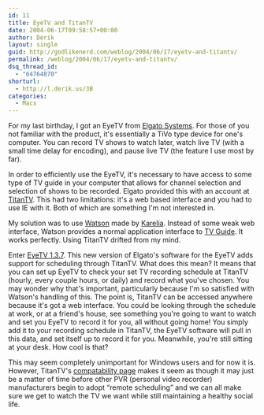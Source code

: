 ```yaml
---
id: 11
title: EyeTV and TitanTV
date: 2004-06-17T09:58:57+00:00
author: Derik
layout: single
guid: http://godlikenerd.com/weblog/2004/06/17/eyetv-and-titantv/
permalink: /weblog/2004/06/17/eyetv-and-titantv/
dsq_thread_id:
  - "64764870"
shorturl:
  - http://l.derik.us/3B
categories:
  - Macs
---
```

For my last birthday, I got an EyeTV from [Elgato Systems](http://www.elgato.com). For those of you not familiar with the product, it's essentially a TiVo type device for one's computer. You can record TV shows to watch later, watch live TV (with a small time delay for encoding), and pause live TV (the feature I use most by far).

In order to efficiently use the EyeTV, it's necessary to have access to some type of TV guide in your computer that allows for channel selection and selection of shows to be recorded. Elgato provided this with an account at [TitanTV](http://www.titantv.com). This had two limitations: it's a web based interface and you had to use IE with it. Both of which are something I'm not interested in.

My solution was to use [Watson](http://www.karelia.com/watson/) made by [Karelia](http://www.karelia.com/). Instead of some weak web interface, Watson provides a normal application interface to [TV Guide](http://www.tvguide.com). It works perfectly. Using TitanTV drifted from my mind.

Enter [EyeTV 1.3.7](http://www.versiontracker.com/dyn/moreinfo/macosx/15645&vid=150352&mode=info). This new version of Elgato's software for the EyeTV adds support for scheduling through TitanTV. What does this mean? It means that you can set up EyeTV to check your set TV recording schedule at TitanTV (hourly, every couple hours, or daily) and record what you've chosen. You may wonder why that's important, particularly because I'm so satisfied with Watson's handling of this. The point is, TitanTV can be accessed anywhere because it's got a web interface. You could be looking through the schedule at work, or at a friend's house, see something you're going to want to watch and set you EyeTV to record it for you, all without going home! You simply add it to your recording schedule in TitanTV, the EyeTV software will pull in this data, and set itself up to record it for you. Meanwhile, you're still sitting at your desk. How cool is that?

This may seem completely unimportant for Windows users and for now it is. However, TitanTV's  [compatability page](http://www.titantv.com/ttv/grid/aboutpvrwatchfull.aspx) makes it seem as though it may just be a matter of time before other PVR (personal video recorder) manufacturers begin to adopt &#8220;remote scheduling&#8221; and we can all make sure we get to watch the TV we want while still maintaining a healthy social life.